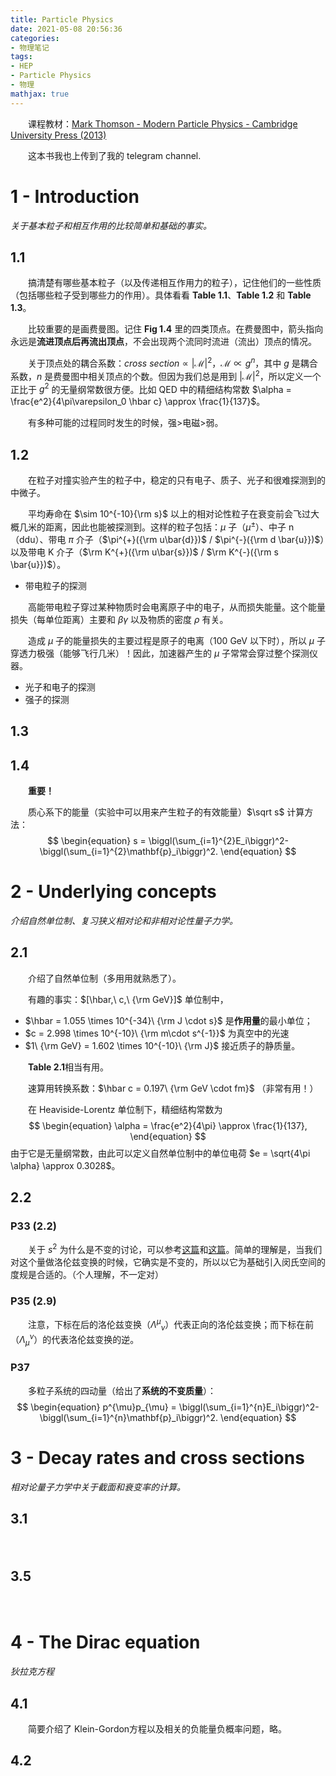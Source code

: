 ```yaml
---
title: Particle Physics
date: 2021-05-08 20:56:36
categories: 
- 物理笔记
tags: 
- HEP
- Particle Physics
- 物理
mathjax: true
---
```


　　课程教材：[Mark Thomson - Modern Particle Physics - Cambridge University Press (2013)](http://libgen.rs/book/index.php?md5=872DC0A962ED5730B605FB1FFA87216E)

　　这本书我也上传到了我的 telegram channel. 

<!--more-->

# 1 - Introduction

*关于基本粒子和相互作用的比较简单和基础的事实。*

## 1.1

　　搞清楚有哪些基本粒子（以及传递相互作用力的粒子），记住他们的一些性质（包括哪些粒子受到哪些力的作用）。具体看看 **Table 1.1**、**Table 1.2** 和 **Table 1.3**。

　　比较重要的是画费曼图。记住 **Fig 1.4** 里的四类顶点。在费曼图中，箭头指向永远是**流进顶点后再流出顶点**，不会出现两个流同时流进（流出）顶点的情况。

　　关于顶点处的耦合系数：$cross\ section\propto |\mathcal{M}|^2$，$\mathcal{M}\propto g^n$，其中 $g$ 是耦合系数，$n$ 是费曼图中相关顶点的个数。但因为我们总是用到 $|\mathcal{M}|^2$，所以定义一个正比于 $g^2$ 的无量纲常数很方便。比如 QED 中的精细结构常数 $\alpha = \frac{e^2}{4\pi\varepsilon_0 \hbar c} \approx \frac{1}{137}$。

　　有多种可能的过程同时发生的时候，强$>$电磁$>$弱。

## 1.2

　　在粒子对撞实验产生的粒子中，稳定的只有电子、质子、光子和很难探测到的中微子。

　　平均寿命在 $\sim 10^{-10}{\rm s}$ 以上的相对论性粒子在衰变前会飞过大概几米的距离，因此也能被探测到。这样的粒子包括：$\mu$ 子（$\mu^{\pm}$）、中子 n（ddu）、带电 $\pi$ 介子（$\pi^{+}({\rm u\bar{d}})$ / $\pi^{-}({\rm d \bar{u}})$）以及带电 K 介子（$\rm K^{+}({\rm u\bar{s}})$ / $\rm K^{-}({\rm s \bar{u}})$）。

- 带电粒子的探测

　　高能带电粒子穿过某种物质时会电离原子中的电子，从而损失能量。这个能量损失（每单位距离）主要和 $\beta \gamma$ 以及物质的密度 $\rho$ 有关。

　　造成 $\mu$ 子的能量损失的主要过程是原子的电离（100 GeV 以下时），所以 $\mu$ 子穿透力极强（能够飞行几米）！因此，加速器产生的 $\mu$ 子常常会穿过整个探测仪器。

- 光子和电子的探测
- 强子的探测

## 1.3



## 1.4

　　**重要！**

　　质心系下的能量（实验中可以用来产生粒子的有效能量）$\sqrt s$ 计算方法：
$$
\begin{equation}
s = \biggl(\sum_{i=1}^{2}E_i\biggr)^2-\biggl(\sum_{i=1}^{2}\mathbf{p}_i\biggr)^2.
\end{equation}
$$

# 2 - Underlying concepts

*介绍自然单位制、复习狭义相对论和非相对论性量子力学。*

## 2.1

　　介绍了自然单位制（多用用就熟悉了）。

　　有趣的事实：$[\hbar,\ c,\ {\rm GeV}]$ 单位制中，

- $\hbar = 1.055 \times 10^{-34}\ {\rm J \cdot s}$ 是**作用量**的最小单位；
- $c = 2.998 \times 10^{-10}\ {\rm m\cdot s^{-1}}$ 为真空中的光速
- $1\ {\rm GeV} = 1.602 \times 10^{-10}\ {\rm J}$ 接近质子的静质量。

　　**Table 2.1**相当有用。

　　速算用转换系数：$\hbar c = 0.197\ {\rm GeV \cdot fm}$ （非常有用！）

　　在 Heaviside-Lorentz 单位制下，精细结构常数为
$$
\begin{equation}
\alpha = \frac{e^2}{4\pi} \approx \frac{1}{137},
\end{equation}
$$
由于它是无量纲常数，由此可以定义自然单位制中的单位电荷 $e = \sqrt{4\pi \alpha} \approx 0.3028$。

## 2.2

### P33 (2.2)

　　关于 $s^2$ 为什么是不变的讨论，可以参考[这篇](https://cds.cern.ch/record/1481640/files/978-3-642-30385-2_BookBackMatter.pdf)和[这篇](https://physics.stackexchange.com/a/478042)。简单的理解是，当我们对这个量做洛伦兹变换的时候，它确实是不变的，所以以它为基础引入闵氏空间的度规是合适的。（个人理解，不一定对）

### P35 (2.9)

　　注意，下标在后的洛伦兹变换（${\Lambda^{\mu}}_{\nu}$）代表正向的洛伦兹变换；而下标在前（${\Lambda_{\mu}}^{\nu}$）的代表洛伦兹变换的逆。

### P37

　　多粒子系统的四动量（给出了**系统的不变质量**）：
$$
\begin{equation}
p^{\mu}p_{\mu} = \biggl(\sum_{i=1}^{n}E_i\biggr)^2-\biggl(\sum_{i=1}^{n}\mathbf{p}_i\biggr)^2.
\end{equation}
$$



# 3 - Decay rates and cross sections

*相对论量子力学中关于截面和衰变率的计算。*

## 3.1

　　

## 3.5

　　

# 4 - The Dirac equation

*狄拉克方程*

## 4.1 

　　简要介绍了 Klein-Gordon方程以及相关的负能量负概率问题，略。

## 4.2 

　　

